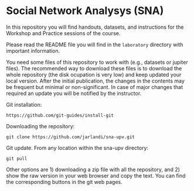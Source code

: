 # Social Network Analysys (SNA)

In this repository you will find handouts, datasets, and instructions for the Workshop and Practice sessions of the course.

Please read the README file you will find in the `laboratory` directory with important information. 

You need some files of this repository to work with (e.g., datasets or jupiter files). The recommended way to download these files is to download the whole repository (the disk ocupation is very low) and keep updated your local version. After the initial publication, the changes in the contents may be frequent but minimal or non-significant. In case of major changes that required an update you will be notified by the instructor.

Git installation:

`https://github.com/git-guides/install-git`

Downloading the repository:

`git clone https://github.com/jarlandi/sna-upv.git`

Git update. From any location within the sna-upv directory:

`git pull`

Other options are 1) downloading a zip file with all the repository, and 2) show the raw version in your web browser and copy the text. You can find the corresponding buttons in the git web pages. 
